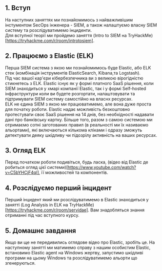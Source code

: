 ## 1. Вступ
На наступних заняттях ми познайомимось з найважливішим інстументом SecOps інженера - SIEM, а також налаштуємо власну SIEM систему та розслідуватимемо інциденти.  
Для вступної теорії ми пройдемо заняття (Intro to SIEM на TryHackMe)[https://tryhackme.com/r/room/introtosiem].

## 2. Працюємо з Elastic (ELK)
Перша SIEM система з якою ми познайомимось буде Elastic, або ELK стек (комбінація інструментів ElasticSearch, Kibana,та Logstash).  
Під час вашої кар'єри кібербезпечника ви з великою вірогідністю стикнетесь з ELK. Elastic існує як у формі платного SaaS рішення, коли SIEM знаходиться у хмарі компанії Elastic, так і у формі Self-hosted інфраструктури коли ви будете розгортати, налаштовувати та підтримувати SIEM систему самостійно на власнх ресурсах.  
ELK не єдина SIEM з якою ми працюватимемо, але вона дуже проста для початку роботи. Elastic надає можливість безкоштовно протестувати своє SaaS рішення на 14 днів, без необхідності надавати дані про банківську картку. Більше того, разом з самою системою ми отримаємо сотні заготованих правил (в реальності ми їх називаємо альортами), які включаються кількома кліками і одразу зможуть детектувати деяку шкідливу чи підозрілу активність на ваших ресурсах.  

## 3. Огляд ELK
Перед початком роботи подивіться, будь ласка, (відео від Elastic де робиться огляд цієї системи)[https://www.youtube.com/watch?v=C5bYHCjF4qI], її можливостей та компонентів. 

## 4. Розслідуємо перший інцидент
Перший інцидент який ми розслідуватимемо в Elastic знаходиться у занятті (Log Analysis in ELK на TryHackMe)[https://tryhackme.com/r/room/servidae]. Вам знадобляться знання отриманні під час вступного курсу.

## 5. Домашнє завдання
Якщо ви ще не передивились оглядове відео про Elastic, зробіть це. На наступному занятті ми матимемо справу з нашим особистим Elastic, встановимо Elastic agent на Windows жертву, запустимо шкідливі програми на цьому Windows та розслідуватимемо альорти що згенеруються.  
